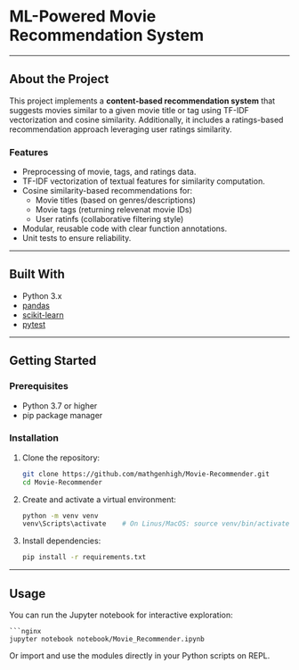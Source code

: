 # ML-Powered Movie Recommendation System
--- 

## About the Project

This project implements a **content-based recommendation system** that suggests movies similar to a given movie title or tag using TF-IDF vectorization and cosine similarity.
Additionally, it includes a ratings-based recommendation approach leveraging user ratings similarity.

### Features 

- Preprocessing of movie, tags, and ratings data.
- TF-IDF vectorization of textual features for similarity computation.
- Cosine similarity-based recommendations for:
    - Movie titles (based on genres/descriptions)
    - Movie tags (returning relevenat movie IDs)
    - User ratinfs (collaborative filtering style)
- Modular, reusable code with clear function annotations.
- Unit tests to ensure reliability.

--- 

## Built With

- Python 3.x
- [pandas](https://pandas.pydata.org/)
- [scikit-learn](https://scikit-learn.org/stable/)
- [pytest](https://docs.pytest.org/)

--- 

## Getting Started

### Prerequisites

- Python 3.7 or higher
- pip package manager

### Installation

1. Clone the repository:

   ```bash
   git clone https://github.com/mathgenhigh/Movie-Recommender.git
   cd Movie-Recommender
   ```

2. Create and activate a virtual environment:

   ```bash
   python -m venv venv
   venv\Scripts\activate    # On Linus/MacOS: source venv/bin/activate
   ```

3. Install dependencies:

   ```bash
   pip install -r requirements.txt
   ```

---

## Usage

You can run the Jupyter notebook for interactive exploration:

    ```nginx
    jupyter notebook notebook/Movie_Recommender.ipynb

Or import and use the modules directly in your Python scripts on REPL.
    
